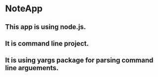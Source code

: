 # NoteApp
## This app is using node.js.
## It is command line project.
## It is using yargs package for parsing command line arguements.
